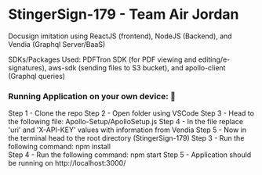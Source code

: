 # StingerSign-179 - Team Air Jordan

Docusign imitation using ReactJS (frontend), NodeJS (Backend), and Vendia (Graphql Server/BaaS)

SDKs/Packages Used: PDFTron SDK (for PDF viewing and editing/e-signatures), aws-sdk (sending files to S3 bucket), and apollo-client (Graphql queries)

### Running Application on your own device: :rocket:
  Step 1 - Clone the repo 
  Step 2 - Open folder using VSCode 
  Step 3 - Head to the following file: Apollo-Setup/ApolloSetup.js
  Step 4 - In the file replace 'uri' and 'X-API-KEY' values with information from Vendia
  Step 5 - Now in the terminal head to the root directory (StingerSign-179) 
  Step 3 - Run the following command: npm install  
  Step 4 - Run the following command: npm start
  Step 5 - Application should be running on http://localhost:3000/
